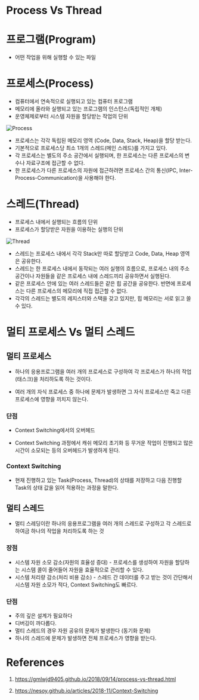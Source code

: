 # Process Vs Thread

# 프로그램(Program)

- 어떤 작업을 위해 실행할 수 있는 파일

# 프로세스(Process)

- 컴퓨터에서 연속적으로 실행되고 있는 컴퓨터 프로그램
- 메모리에 올라와 실행되고 있는 프로그램의 인스턴스(독립적인 개체)
- 운영체제로부터 시스템 자원을 할당받는 작업의 단위

![Process](https://gmlwjd9405.github.io/images/os-process-and-thread/process.png)

- 프로세스는 각각 독립된 메모리 영역 (Code, Data, Stack, Heap)을 할당 받는다.
- 기본적으로 프로세스당 최소 1개의 스레드(메인 스레드)를 가지고 있다.
- 각 프로세스는 별도의 주소 공간에서 실행되며, 한 프로세스는 다른 프로세스의 변수나 자료구조에 접근할 수 없다.
- 한 프로세스가 다른 프로세스의 자원에 접근하려면 프로세스 간의 통신(IPC, Inter-Process-Communication)을 사용해야 한다.

# 스레드(Thread)

- 프로세스 내에서 실행되는 흐름의 단위
- 프로세스가 할당받은 자원을 이용하는 실행의 단위

![Thread](https://gmlwjd9405.github.io/images/os-process-and-thread/thread.png)

- 스레드는 프로세스 내에서 각각 Stack만 따로 할당받고 Code, Data, Heap 영역은 공유한다.
- 스레드는 한 프로세스 내에서 동작되는 여러 실행의 흐름으로, 프로세스 내의 주소 공간이나 자원들을 같은 프로세스 내에 스레드끼리 공유하면서 실행된다.
- 같은 프로세스 안에 있는 여러 스레드들은 같은 힙 공간을 공유한다. 반면에 프로세스는 다른 프로세스의 메모리에 직접 접근할 수 없다.
- 각각의 스레드는 별도의 레지스터와 스택을 갖고 있지만, 힙 메모리는 서로 읽고 쓸 수 있다.

# 멀티 프로세스 Vs 멀티 스레드

## 멀티 프로세스

- 하나의 응용프로그램을 여러 개의 프로세스로 구성하여 각 프로세스가 하나의 작업(태스크)을 처리하도록 하는 것이다.

- 여러 개의 자식 프로세스 중 하나에 문제가 발생하면 그 자식 프로세스만 죽고 다른 프로세스에 영향을 끼치지 않는다.

### 단점

- Context Switching에서의 오버헤드

- Context Switching 과정에서 캐쉬 메모리 초기화 등 무거운 작업이 진행되고 많은 시간이 소모되는 등의 오버헤드가 발생하게 된다.

### Context Switching

- 현재 진행하고 있는 Task(Process, Thread)의 상태를 저장하고 다음 진행할 Task의 상태 값을 읽어 적용하는 과정을 말한다.

## 멀티 스레드

- 멀티 스레딩이란 하나의 응용프로그램을 여러 개의 스레드로 구성하고 각 스레드로 하여금 하나의 작업을 처리하도록 하는 것

### 장점

- 시스템 자원 소모 감소(자원의 효율성 증대) - 프로세스를 생성하여 자원을 할당하는 시스템 콜이 줄어들어 자원을 효율적으로 관리할 수 있다.
- 시스템 처리량 감소(처리 비용 감소) - 스레드 간 데이터를 주고 받는 것이 간단해서 시스템 자원 소모가 적다, Context Switching도 빠르다.

### 단점

- 주의 깊은 설계가 필요하다
- 디버깅이 까다롭다.
- 멀티 스레드의 경우 자원 공유의 문제가 발생한다 (동기화 문제)
- 하나의 스레드에 문제가 발생하면 전체 프로세스가 영향을 받는다.

# References 

1. https://gmlwjd9405.github.io/2018/09/14/process-vs-thread.html

2. https://nesoy.github.io/articles/2018-11/Context-Switching